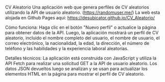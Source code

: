 CV Aleatorio
Una aplicación web que genera perfiles de CV aleatorios utilizando la API de usuario aleatorio. (https://randomuser.me/)
La web esta alojada en Github Pages aqui: https://desubicator.github.io/CV_Aleatorio/

Cómo funciona:
Haga clic en el botón "Nuevo perfil" o actualice la página para obtener datos de la API.
Luego, la aplicación mostrará un perfil de CV aleatorio, incluido el nombre completo del usuario, el nombre de usuario, el correo electrónico, la nacionalidad, la edad, la dirección, el número de teléfono y las habilidades y la experiencia laboral aleatorias.

Detalles técnicos:
La aplicación está construida con JavaScript y utiliza la API Fetch para realizar una solicitud GET a la API de usuario aleatorio. Los datos JSON devueltos luego se analizan y se usan para actualizar los elementos HTML en la página para mostrar el perfil de CV aleatorio.